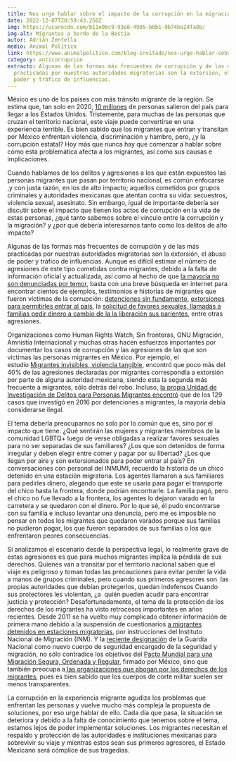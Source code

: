 ```yaml
---
title: Nos urge hablar sobre el impacto de la corrupción en la migración
date: 2022-12-07T20:59:43.250Z
img: https://ucarecdn.com/b11e06c9-93e8-4905-b0b1-9b74ba24fa8b/
img-alt: Migrantes a bordo de la Bestia
autor: Adrián Zentella
medio: Animal Político
link: https://www.animalpolitico.com/blog-invitado/nos-urge-hablar-sobre-el-impacto-de-la-corrupcion-en-la-migracion/
category: anticorrupcion
extracto: Algunas de las formas más frecuentes de corrupción y de las más
  practicadas por nuestras autoridades migratorias son la extorsión, el abuso de
  poder y tráfico de influencias.
---
```

México es uno de los países con más tránsito migrante de la región. Se estima que, tan solo en 2020, [10 millones](https://worldmigrationreport.iom.int/wmr-2020-interactive/?lang=ES#:~:text=M%C3%A1s%20del%2040%25%20de%20todos,Federaci%C3%B3n%20de%20Rusia%2C%20el%20tercero.) de personas salieron del país para llegar a los Estados Unidos. Tristemente, para muchas de las personas que cruzan el territorio nacional, este viaje puede convertirse en una experiencia terrible. Es bien sabido que los migrantes que entran y transitan por México enfrentan violencia, discriminación y hambre, pero, ¿y la corrupción estatal? Hoy más que nunca hay que comenzar a hablar sobre cómo esta problemática afecta a los migrantes, así como sus causas e implicaciones.

Cuando hablamos de los delitos y agresiones a los que están expuestos las personas migrantes que pasan por territorio nacional, es común enfocarse ,y con justa razón, en los de alto impacto; aquellos cometidos por grupos criminales y autoridades mexicanas que atentan contra su vida: secuestros, violencia sexual, asesinato. Sin embargo, igual de importante debería ser discutir sobre el impacto que tienen los actos de corrupción en la vida de estas personas, ¿qué tanto sabemos sobre el vínculo entre la corrupción y la migración? y ¿por qué debería interesarnos tanto como los delitos de alto impacto?

Algunas de las formas más frecuentes de corrupción y de las más practicadas por nuestras autoridades migratorias son la extorsión, el abuso de poder y tráfico de influencias. Aunque es difícil estimar el número de agresiones de este tipo cometidas contra migrantes, debido a la falta de información oficial y actualizada, así como al hecho de que [la mayoría no son denunciadas por temor](https://news.un.org/es/story/2021/12/1501842), basta con una breve búsqueda en internet para encontrar cientos de ejemplos, testimonios e historias de migrantes que fueron víctimas de la corrupción: [detenciones sin fundamento](https://aristeguinoticias.com/1006/mexico/marina-investiga-a-agentes-del-inm-por-supuesta-corrupcion-y-extorsion-a-pasajeros-en-el-aicm-reforma/), [extorsiones para permitirles entrar al país](https://elpais.com/america-colombia/2022-10-24/colombianos-denuncian-extorsiones-al-entrar-a-mexico-me-secuestraron.html), la [solicitud de favores sexuales](https://www.radiotelevisionmarti.com/a/destituyen-a-funcionario-mexicano-que-ped%C3%ADa-favores-sexuales-a-migrantes-de-cuba/239797.html),[ llamadas a familias pedir dinero a cambio de la la liberación sus parientes](https://elpais.com/internacional/2017/08/04/mexico/1501804521_775446.html), entre otras agresiones.

Organizaciones como Human Rights Watch, Sin fronteras, ONU Migración, Amnistía Internacional y muchas otras hacen esfuerzos importantes por documentar los casos de corrupción y las agresiones de las que son víctimas las personas migrantes en México. Por ejemplo, el estudio [Migrantes invisibles, violencia tangible](https://imumi.org/attachments/2015/Migrantes-invisibles-violencia-intangible.pdf), encontró que poco más del 40% de las agresiones declaradas por migrantes correspondía a extorsión por parte de alguna autoridad mexicana, siendo esta la segunda más frecuente a migrantes, sólo detrás del robo. Incluso, [la propia Unidad de Investigación de Delitos para Personas Migrantes encontró](https://www.eleconomista.com.mx/politica/Migrantes-sin-justicia-en-Mexico-20170102-0024.html) que de los 129 casos que investigó en 2016 por detenciones a migrantes, la mayoría debía considerarse ilegal.

El tema debería preocuparnos no solo por lo común que es, sino por el impacto que tiene. ¿Qué sentirán las mujeres y migrantes miembros de la comunidad LGBTQ+ luego de verse obligadas a realizar favores sexuales para no ser separadas de sus familiares? ¿Los que son detenidos de forma irregular y deben elegir entre comer y pagar por su libertad? ¿Los que llegan por aire y son extorsionados para poder entrar al país? En conversaciones con personal del INMUMI, recuerdo la historia de un chico detenido en una estación migratoria. Los agentes llamaron a sus familiares para pedirles dinero, alegando que este se usaría para pagar el transporte del chico hasta la frontera, donde podrían encontrarle. La familia pagó, pero el chico no fue llevado a la frontera, los agentes lo dejaron varado en la carretera y se quedaron con el dinero. Por lo que sé, él pudo encontrarse con su familia e incluso levantar una denuncia, pero me es imposible no pensar en todos los migrantes que quedaron varados porque sus familias no pudieron pagar, los que fueron separados de sus familias o los que enfrentaron peores consecuencias.

Si analizamos el escenario desde la perspectiva legal, lo realmente grave de estas agresiones es que para muchos migrantes implica la pérdida de sus derechos. Quienes van a transitar por el territorio nacional saben que el viaje es peligroso y toman todas las precauciones para evitar perder la vida a manos de grupos criminales, pero cuando sus primeros agresores son  las propias autoridades que debían protegerlos, quedan indefensos Cuando sus protectores les violentan, ¿a  quién pueden acudir para encontrar justicia y protección? Desafortunadamente, el tema de la protección de los derechos de los migrantes ha visto retrocesos importantes en años recientes. Desde 2011 se ha vuelto muy complicado obtener información de primera mano debido a la suspensión de cuestionarios [a migrantes detenidos en estaciones migratorias](https://www.corteidh.or.cr/tablas/r26831.pdf), por instrucciones del Instituto Nacional de Migración (INM). Y la [reciente d](https://www.scielo.org.mx/scielo.php?script=sci_arttext&pid=S1870-21472021000100157)[esignación](https://www.scielo.org.mx/scielo.php?script=sci_arttext&pid=S1870-21472021000100157) de la Guardia Nacional como nuevo cuerpo de seguridad encargado de la seguridad y migración, no sólo contradice los objetivos del [Pacto Mundial para una Migración Segura, Ordenada y Regular](https://daccess-ods.un.org/tmp/9290637.9699707.html), firmado por México, sino que también preocupa a[ las organizaciones que abogan por los derechos de los migrantes](https://www.infobae.com/america/mexico/2022/09/11/es-una-grave-amenaza-para-los-derechos-humanos-y-la-transparencia-las-advertencias-por-la-militarizacion-de-la-gn-en-mexico/), pues es bien sabido que los cuerpos de corte militar suelen ser menos transparentes.

La corrupción en la experiencia migrante agudiza los problemas que enfrentan las personas y vuelve mucho más compleja la propuesta de soluciones, por eso urge hablar de ello. Cada día que pasa, la situación se deteriora y debido a la falta de conocimiento que tenemos sobre el tema, estamos lejos de poder implementar soluciones. Los migrantes necesitan el respaldo y protección de las autoridades e instituciones mexicanas para sobrevivir su viaje y mientras estos sean sus primeros agresores, el Estado Mexicano será cómplice de sus tragedias.